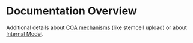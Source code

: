 # Documentation Overview

Additional details about [COA mechanisms](COA-Mechanisms.md) (like stemcell upload) or about [Internal Model](InternalModel.md).
